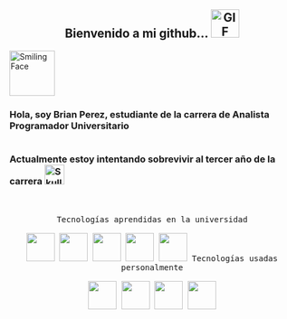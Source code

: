 <h2 align="center">Bienvenido a mi github... <img alt="GIF" src="https://i.pinimg.com/originals/9e/a7/2e/9ea72ef078139ced289852e8a4ea0c5c.gif" width="50" height="50"/></h2>
<img src="https://raw.githubusercontent.com/Tarikul-Islam-Anik/Animated-Fluent-Emojis/master/Emojis/Smilies/Smiling%20Face.png" alt="Smiling Face" width="80" height="80" />

<h3>Hola, soy Brian Perez, estudiante de la carrera de Analista Programador Universitario</h3>
<div style="display:flex">
<h3 style="margin-right:10px">Actualmente estoy intentando sobrevivir al tercer año de la carrera <img src="https://raw.githubusercontent.com/Tarikul-Islam-Anik/Animated-Fluent-Emojis/master/Emojis/Smilies/Skull.png" alt="Skull" width="35" height="35" /> </h3> 
</div>


<br>
<br>

<div style="display:inline-block;" align=center>
    <kbd margin="15px">
        <kbd>Tecnologías aprendidas en la universidad</kbd>
        <br>
        <br>
        <img width="50px" src="https://cdn.jsdelivr.net/gh/devicons/devicon@latest/icons/java/java-original-wordmark.svg" />
        <img width="50px" src="https://cdn.jsdelivr.net/gh/devicons/devicon@latest/icons/csharp/csharp-plain.svg" />    
        <img width="50px" src="https://cdn.jsdelivr.net/gh/devicons/devicon@latest/icons/visualstudio/visualstudio-original.svg" />
        <img width="50px" src="https://cdn.jsdelivr.net/gh/devicons/devicon@latest/icons/unifiedmodelinglanguage/unifiedmodelinglanguage-original.svg" />
        <img width="50" src="https://img.icons8.com/fluency/48/pascal.png" />
    </kbd>
    <kbd margin="15px">
        <kbd>Tecnologías usadas personalmente</kbd>
        <br>
        <br>
        <img width="50px" src="https://cdn.jsdelivr.net/gh/devicons/devicon@latest/icons/intellij/intellij-original.svg" />
        <img width="50px" src="https://cdn.jsdelivr.net/gh/devicons/devicon@latest/icons/git/git-plain-wordmark.svg" />
        <img width="50px" src="https://cdn.jsdelivr.net/gh/devicons/devicon@latest/icons/dbeaver/dbeaver-original.svg" />
        <img width="50px" src="https://cdn.jsdelivr.net/gh/devicons/devicon@latest/icons/docker/docker-original-wordmark.svg" />
    </kbd>
</div>
